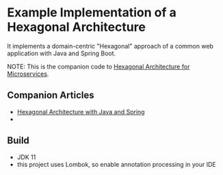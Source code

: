 # Example Implementation of a Hexagonal Architecture

It implements a domain-centric "Hexagonal" approach of a common web application with 
Java and Spring Boot. 

NOTE:
 This is the companion code to [Hexagonal Architecture for Microservices](https://confluence.neterra.paysafe.com/display/paymentnetwork/Hexagonal+Architecture+for+Microservices).

## Companion Articles

* [Hexagonal Architecture with Java and Spring](https://reflectoring.io/spring-hexagonal/)
* []()

## Build

* JDK 11
* this project uses Lombok, so enable annotation processing in your IDE
